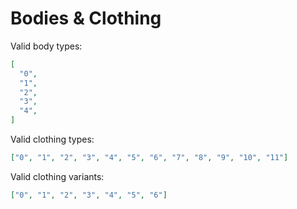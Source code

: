 # Bodies & Clothing

Valid body types:

```json
[
  "0",
  "1",
  "2",
  "3",
  "4",
]
```

Valid clothing types:

```json
["0", "1", "2", "3", "4", "5", "6", "7", "8", "9", "10", "11"]
```

Valid clothing variants:

```json
["0", "1", "2", "3", "4", "5", "6"]
```

